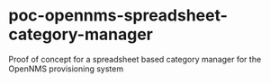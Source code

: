 poc-opennms-spreadsheet-category-manager
========================================

Proof of concept for a spreadsheet based category manager for the OpenNMS provisioning system
